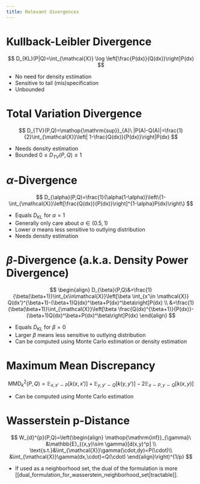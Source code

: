 ```yaml
---
title: Relevant divergences
---
```


# Kullback-Leibler Divergence

$$
D_{KL}(P|Q)=\int_{\mathcal{X}} \log \left[\frac{P(dx)}{Q(dx)}\right]P(dx) 
$$
* No need for density estimation
* Sensitive to tail (mis)specification
* Unbounded
# Total Variation Divergence

$$
D_{TV}(P,Q)=\mathop{\mathrm{sup}}_{A}\ |P(A)-Q(A)|=\frac{1}{2}\int_{\mathcal{X}}\left| 1-\frac{Q(dx)}{P(dx)}\right|P(dx)
$$
* Needs density estimation
* Bounded $0\leq D_{TV}(P,Q)\leq 1$

# $\alpha$-Divergence

$$
D_{\alpha}(P,Q)=\frac{1}{\alpha(1-\alpha)}\left\{1-\int_{\mathcal{X}}\left[\frac{Q(dx)}{P(dx)}\right]^{1-\alpha}P(dx)\right\} 
$$
* Equals $D_{KL}$ for $\alpha=1$
* Generally only care about $\alpha \in(0.5,1)$
* Lower $\alpha$ means less sensitive to outlying distribution
* Needs density estimation

# $\beta$-Divergence (a.k.a. Density Power Divergence)

$$
\begin{align}
D_{\beta}(P,Q)&=\frac{1}{\beta(\beta+1)}\int_{x\in\mathcal{X}}\left[\beta \int_{x'\in \mathcal{X}} Q(dx')^{\beta+1}-(\beta+1)Q(dx)^\beta+P(dx)^\beta\right]P(dx) \\
&=\frac{1}{\beta(\beta+1)}\int_{\mathcal{X}}\left[\beta  \frac{Q(dx)^{\beta+1}}{P(dx)}-(\beta+1)Q(dx)^\beta+P(dx)^\beta\right]P(dx)
\end{align}
$$
* Equals $D_{KL}$ for $\beta=0$
* Larger $\beta$ means less sensitive to outlying distribution
* Can be computed using Monte Carlo estimation or density estimation
# Maximum Mean Discrepancy

$$
\mathrm{MMD}_{k}^{2}(P,Q)=\mathbb{E}_{x,x'\sim P}[k(x,x')]+\mathbb{E}_{y,y'\sim Q}[k(y,y')]-2\mathbb{E}_{x\sim P,y\sim Q}[k(x,y)]
$$

* Can be computed using Monte Carlo estimation

# Wasserstein p-Distance
$$
W_{d}^{p}(P,Q)=\left(\begin{align}
\mathop{\mathrm{inf}}_{\gamma}\ &\mathbb{E}_{(x,y)\sim \gamma}[d(x,y)^p] \\
\text{s.t.}&\int_{\mathcal{X}}\gamma(\cdot,dy)=P(\cdot)\\
&\int_{\mathcal{X}}\gamma(dx,\cdot)=Q(\cdot)
\end{align}\right)^{1/p} 
$$
* If used as a neighborhood set, the dual of the formulation is more [[dual_formulation_for_wasserstein_neighborhood_set|tractable]].